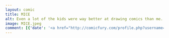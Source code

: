 ```yaml
---
layout: comic
title: MICE
alt: Even a lot of the kids were way better at drawing comics than me.
image: MICE.jpeg
comment: [{'date': '<a href="http://comicfury.com/profile.php?username=tecco_dsilva" title="tecco_dsilva">tecco_dsilva</a>', 'username': 'tecco_dsilva', 'comment': 'I wandered over to <a href="http://www.micexpo.org/">MICE</a> this weekend to drool over all the *real* cartoonists, and I started out very excited and thought I was going to come back with a lot more sketches and comics and doodles.  But luckily I realized almost right away that I could, instead, be incredibly sad and go home early and lay in bed for the next two days doing nothing.'}]
---
```

